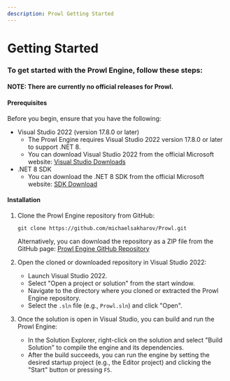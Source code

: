 ```yaml
---
description: Prowl Getting Started
---
```


# Getting Started

### To get started with the Prowl Engine, follow these steps:

#### NOTE: There are currently no official releases for Prowl.

#### Prerequisites

Before you begin, ensure that you have the following:

* Visual Studio 2022 (version 17.8.0 or later)
  * The Prowl Engine requires Visual Studio 2022 version 17.8.0 or later to support .NET 8.
  * You can download Visual Studio 2022 from the official Microsoft website: [Visual Studio Downloads](https://visualstudio.microsoft.com/downloads/)
* .NET 8 SDK
  * You can download the .NET 8 SDK from the official Microsoft website: [SDK Download](https://dotnet.microsoft.com/en-us/download/dotnet/8.0)

#### Installation

1.  Clone the Prowl Engine repository from GitHub:

    ```
    git clone https://github.com/michaelsakharov/Prowl.git
    ```

    Alternatively, you can download the repository as a ZIP file from the GitHub page: [Prowl Engine GitHub Repository](https://github.com/michaelsakharov/Prowl)
2. Open the cloned or downloaded repository in Visual Studio 2022:
   * Launch Visual Studio 2022.
   * Select "Open a project or solution" from the start window.
   * Navigate to the directory where you cloned or extracted the Prowl Engine repository.
   * Select the `.sln` file (e.g., `Prowl.sln`) and click "Open".
3. Once the solution is open in Visual Studio, you can build and run the Prowl Engine:
   * In the Solution Explorer, right-click on the solution and select "Build Solution" to compile the engine and its dependencies.
   * After the build succeeds, you can run the engine by setting the desired startup project (e.g., the Editor project) and clicking the "Start" button or pressing `F5`.
